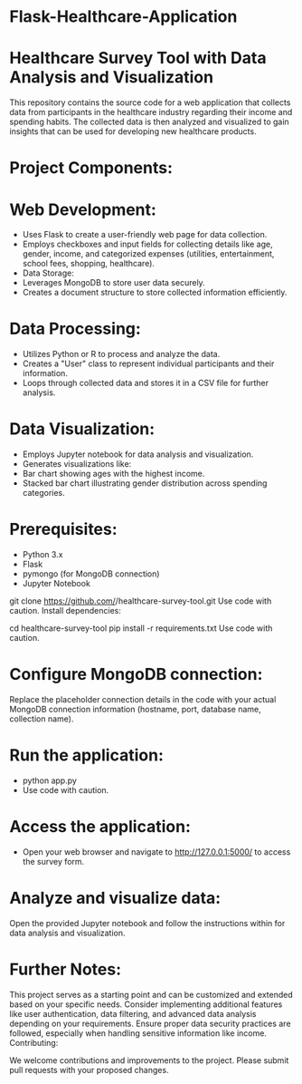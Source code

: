 # Flask-Healthcare-Application

# Healthcare Survey Tool with Data Analysis and Visualization
This repository contains the source code for a web application that collects data from participants in the healthcare industry regarding their income and spending habits. The collected data is then analyzed and visualized to gain insights that can be used for developing new healthcare products.

# Project Components:

# Web Development:
  * Uses Flask to create a user-friendly web page for data collection.
  * Employs checkboxes and input fields for collecting details like age, gender, income, and categorized expenses (utilities, entertainment, school fees, shopping, healthcare).
  * Data Storage:
  * Leverages MongoDB to store user data securely.
  * Creates a document structure to store collected information efficiently.
# Data Processing:
  * Utilizes Python or R to process and analyze the data.
  * Creates a "User" class to represent individual participants and their information.
  * Loops through collected data and stores it in a CSV file for further analysis.
# Data Visualization:
  * Employs Jupyter notebook for data analysis and visualization.
  * Generates visualizations like:
  * Bar chart showing ages with the highest income.
  * Stacked bar chart illustrating gender distribution across spending categories.

# Prerequisites:
* Python 3.x
* Flask
* pymongo (for MongoDB connection)
* Jupyter Notebook



git clone https://github.com/<your-username>/healthcare-survey-tool.git
Use code with caution.
Install dependencies:

cd healthcare-survey-tool
pip install -r requirements.txt
Use code with caution.

# Configure MongoDB connection:
Replace the placeholder connection details in the code with your actual MongoDB connection information (hostname, port, database name, collection name).

# Run the application:
* python app.py
* Use code with caution.

# Access the application:
 * Open your web browser and navigate to http://127.0.0.1:5000/ to access the survey form.

# Analyze and visualize data:
Open the provided Jupyter notebook and follow the instructions within for data analysis and visualization.

# Further Notes:
This project serves as a starting point and can be customized and extended based on your specific needs.
Consider implementing additional features like user authentication, data filtering, and advanced data analysis depending on your requirements.
Ensure proper data security practices are followed, especially when handling sensitive information like income.
Contributing:

We welcome contributions and improvements to the project. Please submit pull requests with your proposed changes.
